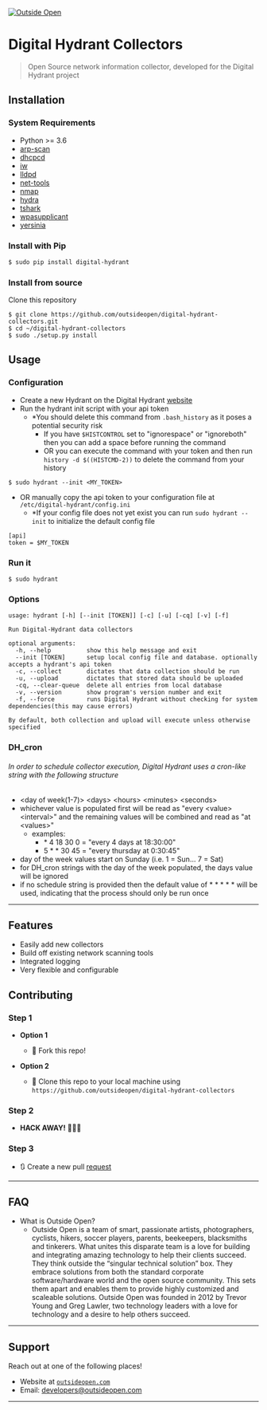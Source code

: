<a href="http://outsideopen.com"><img src="https://www.zinkwazi.com/wp-content/uploads/2015/04/a2014-05-11-16.29.43-2.jpg" title="Outside Open" alt="Outside Open"></a>

# Digital Hydrant Collectors

> Open Source network information collector, developed for the Digital Hydrant project

## Installation

### System Requirements

- Python >= 3.6
- [arp-scan](https://github.com/royhills/arp-scan)
- [dhcpcd](https://wiki.archlinux.org/index.php/Dhcpcd)
- [iw](https://wireless.wiki.kernel.org/en/users/documentation/iw)
- [lldpd](https://lldpd.github.io/lldpd/installation.html)
- [net-tools](https://wiki.linuxfoundation.org/networking/net-tools)
- [nmap](https://nmap.org/)
- [hydra](https://github.com/vanhauser-thc/thc-hydra)
- [tshark](https://www.wireshark.org/docs/man-pages/tshark.html)
- [wpasupplicant](https://wiki.archlinux.org/index.php/wpa_supplicant)
- [yersinia](https://github.com/tomac/yersinia)

### Install with Pip

```bash
$ sudo pip install digital-hydrant
```

### Install from source

Clone this repository

```shell
$ git clone https://github.com/outsideopen/digital-hydrant-collectors.git
$ cd ~/digital-hydrant-collectors
$ sudo ./setup.py install
```

## Usage

### Configuration

- Create a new Hydrant on the Digital Hydrant [website](https://app.digitalhydrant.com/hydrants)
- Run the hydrant init script with your api token
  - \*You should delete this command from `.bash_history` as it poses a potential security risk
    - If you have `$HISTCONTROL` set to "ignorespace" or "ignoreboth" then you can add a space before running the command
    - OR you can execute the command with your token and then run `history -d $((HISTCMD-2))` to delete the command from your history

```shell
$ sudo hydrant --init <MY_TOKEN>
```

- OR manually copy the api token to your configuration file at `/etc/digital-hydrant/config.ini`
  - \*If your config file does not yet exist you can run `sudo hydrant --init` to initialize the default config file

```
[api]
token = $MY_TOKEN
```

### Run it

```shell
$ sudo hydrant
```

### Options

```
usage: hydrant [-h] [--init [TOKEN]] [-c] [-u] [-cq] [-v] [-f]

Run Digital-Hydrant data collectors

optional arguments:
  -h, --help          show this help message and exit
  --init [TOKEN]      setup local config file and database. optionally accepts a hydrant's api token
  -c, --collect       dictates that data collection should be run
  -u, --upload        dictates that stored data should be uploaded
  -cq, --clear-queue  delete all entries from local database
  -v, --version       show program's version number and exit
  -f, --force         runs Digital Hydrant without checking for system dependencies(this may cause errors)

By default, both collection and upload will execute unless otherwise specified
```

### DH_cron

###### In order to schedule collector execution, Digital Hydrant uses a cron-like string with the following structure

- \<day of week(1-7)> \<days> \<hours> \<minutes> \<seconds>
- whichever value is populated first will be read as "every \<value> \<interval>" and the remaining values will be combined and read as "at \<values>"
  - examples:
    - \* 4 18 30 0 = "every 4 days at 18:30:00"
    - 5 \* \* 30 45 = "every thursday at 0:30:45"
- day of the week values start on Sunday (i.e. 1 = Sun... 7 = Sat)
- for DH_cron strings with the day of the week populated, the days value will be ignored
- if no schedule string is provided then the default value of \* \* \* \* \* will be used, indicating that the process should only be run once

---

## Features

- Easily add new collectors
- Build off existing network scanning tools
- Integrated logging
- Very flexible and configurable

## Contributing

### Step 1

- **Option 1**

  - 🍴 Fork this repo!

- **Option 2**
  - 👯 Clone this repo to your local machine using `https://github.com/outsideopen/digital-hydrant-collectors`

### Step 2

- **HACK AWAY!** 🔨🔨🔨

### Step 3

- 🔃 Create a new pull [request](https://github.com/outsideopen/digital-hydrant-collectors/compare)

---

## FAQ

- What is Outside Open?
  - Outside Open is a team of smart, passionate artists, photographers, cyclists, hikers, soccer players, parents, beekeepers, blacksmiths and tinkerers. What unites this disparate team is a love for building and integrating amazing technology to help their clients succeed. They think outside the “singular technical solution” box. They embrace solutions from both the standard corporate software/hardware world and the open source community. This sets them apart and enables them to provide highly customized and scaleable solutions. Outside Open was founded in 2012 by Trevor Young and Greg Lawler, two technology leaders with a love for technology and a desire to help others succeed.

---

## Support

Reach out at one of the following places!

- Website at <a href="http://outsideopen.com" target="_blank">`outsideopen.com`</a>
- Email: <developers@outsideopen.com>

---
